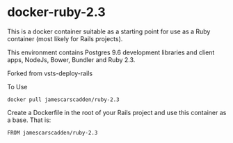 # docker-ruby-2.3

This is a docker container suitable as a starting point for use as a Ruby container (most likely for Rails projects).

This environment contains Postgres 9.6 development libraries and client apps, NodeJs, Bower, Bundler and Ruby 2.3.

Forked from vsts-deploy-rails

To Use

```
docker pull jamescarscadden/ruby-2.3
```

Create a Dockerfile in the root of your Rails project and use this container as a base. That is:

```
FROM jamescarscadden/ruby-2.3
```

